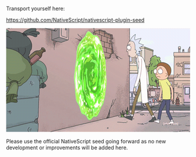 Transport yourself here:

https://github.com/NativeScript/nativescript-plugin-seed

![Transport yourself](transport.gif)

Please use the official NativeScript seed going forward as no new development or improvements will be added here.

